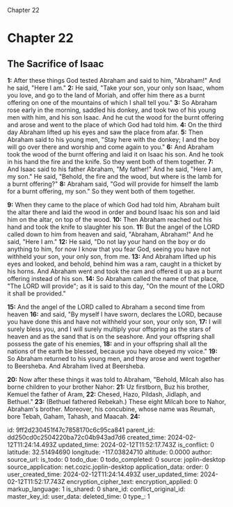 Chapter 22

# Chapter 22

## The Sacrifice of Isaac

**1:** After these things God tested Abraham and said to him, "Abraham!" And he said, "Here I am."
**2:** He said, "Take your son, your only son Isaac, whom you love, and go to the land of Moriah, and offer him there as a burnt offering on one of the mountains of which I shall tell you."
**3:** So Abraham rose early in the morning, saddled his donkey, and took two of his young men with him, and his son Isaac. And he cut the wood for the burnt offering and arose and went to the place of which God had told him.
**4:** On the third day Abraham lifted up his eyes and saw the place from afar.
**5:** Then Abraham said to his young men, "Stay here with the donkey; I and the boy will go over there and worship and come again to you."
**6:** And Abraham took the wood of the burnt offering and laid it on Isaac his son. And he took in his hand the fire and the knife. So they went both of them together.
**7:** And Isaac said to his father Abraham, "My father!" And he said, "Here I am, my son." He said, "Behold, the fire and the wood, but where is the lamb for a burnt offering?"
**8:** Abraham said, "God will provide for himself the lamb for a burnt offering, my son." So they went both of them together.

**9:** When they came to the place of which God had told him, Abraham built the altar there and laid the wood in order and bound Isaac his son and laid him on the altar, on top of the wood.
**10:** Then Abraham reached out his hand and took the knife to slaughter his son.
**11:** But the angel of the LORD called down to him from heaven and said, "Abraham, Abraham!" And he said, "Here I am."
**12:** He said, "Do not lay your hand on the boy or do anything to him, for now I know that you fear God, seeing you have not withheld your son, your only son, from me.
**13:** And Abraham lifted up his eyes and looked, and behold, behind him was a ram, caught in a thicket by his horns. And Abraham went and took the ram and offered it up as a burnt offering instead of his son.
**14:** So Abraham called the name of that place, "The LORD will provide"; as it is said to this day, "On the mount of the LORD it shall be provided."

**15:** And the angel of the LORD called to Abraham a second time from heaven
**16:** and said, "By myself I have sworn, declares the LORD, because you have done this and have not withheld your son, your only son,
**17:** I will surely bless you, and I will surely multiply your offspring as the stars of heaven and as the sand that is on the seashore. And your offspring shall possess the gate of his enemies,
**18:** and in your offspring shall all the nations of the earth be blessed, because you have obeyed my voice."
**19:** So Abraham returned to his young men, and they arose and went together to Beersheba. And Abraham lived at Beersheba.

**20:** Now after these things it was told to Abraham, "Behold, Milcah also has borne children to your brother Nahor:
**21:** Uz firstborn, Buz his brother, Kemuel the father of Aram,
**22:** Chesed, Hazo, Pildash, Jidlaph, and Bethuel."
**23:** (Bethuel fathered Rebekah.) These eight Milcah bore to Nahor, Abraham's brother. Moreover, his concubine, whose name was Reumah, bore Tebah, Gaham, Tahash, and Maacah.
**24:** 


id: 9ff2d230451f47c7858170c6c95ca841
parent_id: dd250cd0c2504220ba72c04b943ad7d6
created_time: 2024-02-12T11:24:14.493Z
updated_time: 2024-02-12T11:52:17.743Z
is_conflict: 0
latitude: 32.51494690
longitude: -117.03824710
altitude: 0.0000
author: 
source_url: 
is_todo: 0
todo_due: 0
todo_completed: 0
source: joplin-desktop
source_application: net.cozic.joplin-desktop
application_data: 
order: 0
user_created_time: 2024-02-12T11:24:14.493Z
user_updated_time: 2024-02-12T11:52:17.743Z
encryption_cipher_text: 
encryption_applied: 0
markup_language: 1
is_shared: 0
share_id: 
conflict_original_id: 
master_key_id: 
user_data: 
deleted_time: 0
type_: 1
